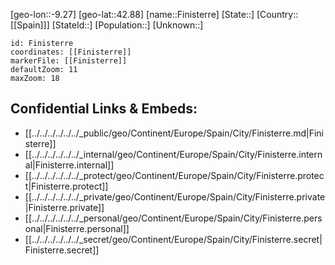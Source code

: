 ﻿---
location: [42.88,-9.27]
mapzoom: [7,12] 
mapmarker: city 
type: City
tags:
- geo/City


SpocWebEntityId: 30168
isDeleted: false
confidential: public

---
[geo-lon::-9.27]
[geo-lat::42.88]
[name::Finisterre]
[State::]
[Country::[[Spain]]]
[StateId::]
[Population::]
[Unknown::]


```leaflet
id: Finisterre
coordinates: [[Finisterre]]
markerFile: [[Finisterre]]
defaultZoom: 11 
maxZoom: 18
```


## Confidential Links & Embeds: 
- [[../../../../../../_public/geo/Continent/Europe/Spain/City/Finisterre.md|Finisterre]] 
- [[../../../../../../_internal/geo/Continent/Europe/Spain/City/Finisterre.internal|Finisterre.internal]] 
- [[../../../../../../_protect/geo/Continent/Europe/Spain/City/Finisterre.protect|Finisterre.protect]] 
- [[../../../../../../_private/geo/Continent/Europe/Spain/City/Finisterre.private|Finisterre.private]] 
- [[../../../../../../_personal/geo/Continent/Europe/Spain/City/Finisterre.personal|Finisterre.personal]] 
- [[../../../../../../_secret/geo/Continent/Europe/Spain/City/Finisterre.secret|Finisterre.secret]] 
